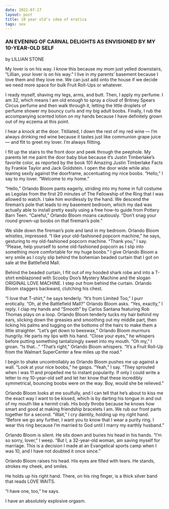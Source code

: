 ```yaml
---
date: 2022-07-17
layout: post
title: 10 year old's idea of erotica
tags: sex
---
```



### AN EVENING OF CARNAL DELIGHTS AS ENVISIONED BY MY 10-YEAR-OLD SELF
by LILLIAN STONE


My lover is on his way. I know this because my mom just yelled downstairs, “Lillian, your lover is on his way.” I live in my parents’ basement because I love them and they love me. We can just add onto the house if we decide we need more space for bulk Fruit Roll-Ups or whatever.

I ready myself, shaving my legs, arms, and butt. Then, I apply my perfume. I am 32, which means I am old enough to spray a cloud of Britney Spears Circus perfume and then walk through it, letting the little droplets of perfume shower my bouncy curls and my big adult boobs. Finally, I rub the accompanying scented lotion on my hands because I have definitely grown out of my eczema at this point.

I hear a knock at the door. Titillated, I down the rest of my red wine — I’m always drinking red wine because it tastes just like communion grape juice — and flit to greet my lover. I’m always flitting.

I flit up the stairs to the front door and peek through the peephole. My parents let me paint the door baby blue because it’s Justin Timberlake’s favorite color, as reported by the book 101 Amazing Justin Timberlake Facts by Frankie Taylor and Jack Goldstein. I open the door wide while also leaning sexily against the doorframe, accentuating my nice boobs. “Hello,” I say to my lover. “Welcome to my home.”

“Hello,” Orlando Bloom pants eagerly, striding into my home in full costume as Legolas from the first 20 minutes of The Fellowship of the Ring that I was allowed to watch. I take him wordlessly by the hand. We descend the fireman’s pole that leads to my basement bedroom, which my dad was actually able to install pretty easily using a free how-to guide from Pottery Barn Teen. “Careful,” Orlando Bloom moans cautiously. “Don’t snag your round grown-up boobs on that fireman’s pole.”

We slide down the fireman’s pole and land in my bedroom. Orlando Bloom whistles, impressed. “I like your old-fashioned popcorn machine,” he says, gesturing to my old-fashioned popcorn machine. “Thank you,” I say. “Please, help yourself to some old-fashioned popcorn as I slip into something more comfortable for my huge boobs.” I give Orlando Bloom a wry smile as I coyly slip behind the bohemian beaded curtain that I got on sale at the Battlefield Mall.

Behind the beaded curtain, I flit out of my hooded shark robe and into a T-shirt emblazoned with Scooby Doo’s Mystery Machine and the slogan ORIGINAL LOVE MACHINE. I step out from behind the curtain. Orlando Bloom staggers backward, clutching his chest.

“I love that T-shirt,” he says tenderly.
“It’s from Limited Too,” I purr erotically.
“Oh, at the Battlefield Mall?” Orlando Bloom asks.
“Yes, exactly,” I reply.
I clap my hands and “Smooth” by Carlos Santana featuring Rob Thomas plays on a loop. Orlando Bloom tenderly tucks my hair behind my ears, slicking down the greasies and smoothing out my middle part, then licking his palms and tugging on the bottoms of the hairs to make them a little straighter.
“Let’s get down to beeswax,” Orlando Bloom murmurs hungrily. He parts my lips with his hand. “Close your eyes,” he whispers before putting something tantalizingly sweet into my mouth.
“Oh my,” I groan. “Is that…”
“That’s right,” Orlando Bloom whispers. “It’s a Fruit Roll-Up from the Walmart SuperCenter a few miles up the road.”

I begin to shake uncontrollably as Orlando Bloom pushes me up against a wall. “Look at your nice boobs,” he gasps. “Yeah,” I say. “They sprouted when I was 11 and propelled me to instant popularity. If only I could write a letter to my 10-year-old self and let her know that these incredibly symmetrical, bouncing boobs were on the way. Boy, would she be relieved.”

Orlando Bloom looks at me soulfully, and I can tell that he’s about to kiss me the exact way I want to be kissed, which is by darting his tongue in and out of my mouth like a hermit crab. His body throbs because he knows how smart and good at making friendship bracelets I am. We rub our front parts together for a second.
“Wait,” I cry daintily, holding up my right hand. “Before we go any further, I want you to know that I wear a purity ring. I wear this ring because I’m married to God until I marry my earthly husband.”

Orlando Bloom is silent. He sits down and buries his head in his hands.
“I’m so sorry, lover,” I weep. “But I, a 32-year-old woman, am saving myself for marriage. This is a decision I made at an Evangelical sports camp when I was 10, and I have not doubted it once since.”

Orlando Bloom raises his head. His eyes are filled with tears. He stands, strokes my cheek, and smiles.

He holds up his right hand. There, on his ring finger, is a thick silver band that reads LOVE WAITS.

“I have one, too,” he says.

I have an absolutely explosive orgasm.
